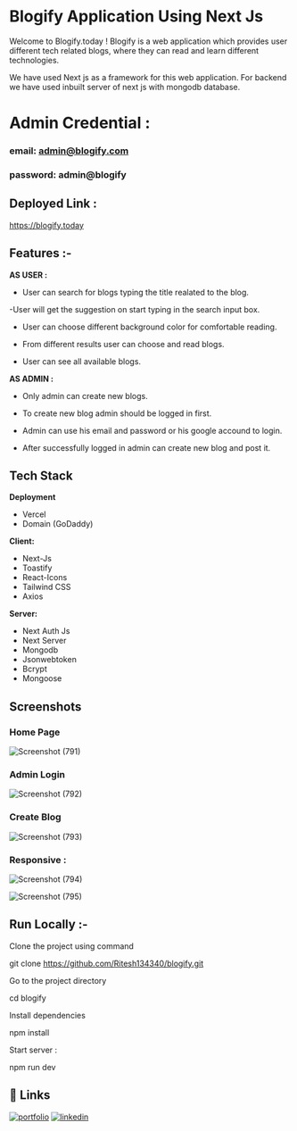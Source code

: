 # Blogify  Application Using Next Js 


Welcome to Blogify.today ! Blogify is a web application which provides user different tech related blogs, where they can read and learn different technologies.

  We have used Next js as a framework for this web application. For backend we have used inbuilt server of next js with mongodb database.

# Admin Credential :
### email: admin@blogify.com
### password: admin@blogify

## Deployed Link :
https://blogify.today



## Features :-




**AS USER :**

- User can search for blogs typing the title realated to the blog.

-User will get the suggestion on start typing in the search input box.

- User can choose different background color  for comfortable reading.

- From different results user can choose and read blogs.

- User can see all available blogs.


**AS ADMIN :**

- Only admin can create new blogs.

- To create new blog admin should be logged in first.

- Admin can use his email and password or his google accound to login.

- After successfully logged in admin can create new blog and post it.



## Tech Stack

**Deployment**
- Vercel
- Domain (GoDaddy)

**Client:**
 - Next-Js
 - Toastify
 - React-Icons
 - Tailwind CSS
 - Axios

**Server:** 
- Next Auth Js
- Next Server
- Mongodb 
- Jsonwebtoken
- Bcrypt
- Mongoose

 
## Screenshots


### Home Page

![Screenshot (791)](https://user-images.githubusercontent.com/105931703/236862348-9505c382-0120-44c7-b0ec-b2097795202a.png)



### Admin Login


![Screenshot (792)](https://user-images.githubusercontent.com/105931703/236862375-16d1a38f-947c-4ada-afc1-2a35284c9d5f.png)


### Create Blog

![Screenshot (793)](https://user-images.githubusercontent.com/105931703/236862380-cd39ae1c-e651-4239-8e66-b89ed49ce3cd.png)


### Responsive :

![Screenshot (794)](https://user-images.githubusercontent.com/105931703/236862388-49cf7934-6a64-4354-a175-b9cec39e4ecf.png)


![Screenshot (795)](https://user-images.githubusercontent.com/105931703/236862395-c418c6b3-3233-4675-a258-f4bbfbddcf43.png)


## Run Locally :-

Clone the project using command

git clone https://github.com/Ritesh134340/blogify.git


Go to the project directory


  cd blogify


Install dependencies


  npm install


Start server :


  npm run dev



## 🔗 Links
[![portfolio](https://img.shields.io/badge/my_portfolio-000?style=for-the-badge&logo=ko-fi&logoColor=white)](https://ritesh134340.github.io/)
[![linkedin](https://img.shields.io/badge/linkedin-0A66C2?style=for-the-badge&logo=linkedin&logoColor=white)](https://www.linkedin.com/in/ritesh134340/)



